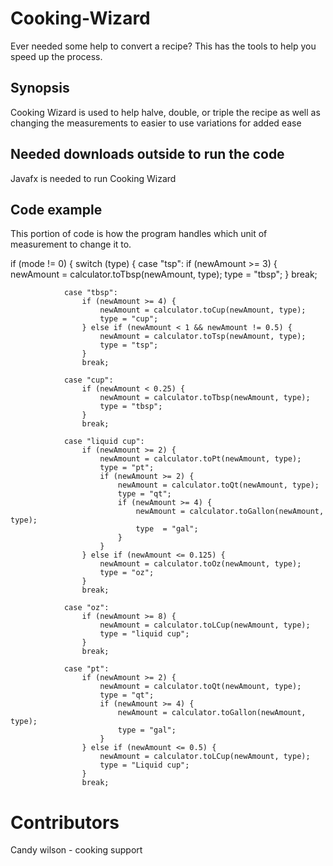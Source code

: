 # Cooking-Wizard
Ever needed some help to convert a recipe? This has the tools to help you speed up the process.

## Synopsis
Cooking Wizard is used to help halve, double, or triple the recipe as well as changing the measurements to easier to use variations for added ease

## Needed downloads outside to run the code
Javafx is needed to run Cooking Wizard

## Code example
This portion of code is how the program handles which unit of measurement to change it to.

if (mode != 0) {
            switch (type) {
                case "tsp":
                    if (newAmount >= 3) {
                        newAmount = calculator.toTbsp(newAmount, type);
                        type = "tbsp";
                    }
                    break;

                case "tbsp":
                    if (newAmount >= 4) {
                        newAmount = calculator.toCup(newAmount, type);
                        type = "cup";
                    } else if (newAmount < 1 && newAmount != 0.5) {
                        newAmount = calculator.toTsp(newAmount, type);
                        type = "tsp";
                    }
                    break;

                case "cup":
                    if (newAmount < 0.25) {
                        newAmount = calculator.toTbsp(newAmount, type);
                        type = "tbsp";
                    }
                    break;

                case "liquid cup":
                    if (newAmount >= 2) {
                        newAmount = calculator.toPt(newAmount, type);
                        type = "pt";
                        if (newAmount >= 2) {
                            newAmount = calculator.toQt(newAmount, type);
                            type = "qt";
                            if (newAmount >= 4) {
                                newAmount = calculator.toGallon(newAmount, type);
                                type  = "gal";
                            }
                        }
                    } else if (newAmount <= 0.125) {
                        newAmount = calculator.toOz(newAmount, type);
                        type = "oz";
                    }
                    break;

                case "oz":
                    if (newAmount >= 8) {
                        newAmount = calculator.toLCup(newAmount, type);
                        type = "liquid cup";
                    }
                    break;

                case "pt":
                    if (newAmount >= 2) {
                        newAmount = calculator.toQt(newAmount, type);
                        type = "qt";
                        if (newAmount >= 4) {
                            newAmount = calculator.toGallon(newAmount, type);
                            type = "gal";
                        }
                    } else if (newAmount <= 0.5) {
                        newAmount = calculator.toLCup(newAmount, type);
                        type = "Liquid cup";
                    }
                    break;

# Contributors
Candy wilson - cooking support
